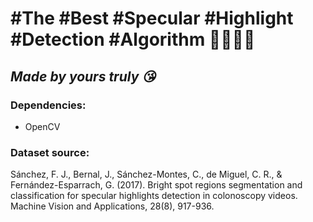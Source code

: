 # #The #Best #Specular #Highlight #Detection #Algorithm 💯💯💯💯
## *Made by yours truly 😘*

### Dependencies:
* OpenCV

### Dataset source:
Sánchez, F. J., Bernal, J., Sánchez-Montes, C., de Miguel, C. R., & Fernández-Esparrach, G. (2017). Bright spot regions segmentation and classification for specular highlights detection in colonoscopy videos. Machine Vision and Applications, 28(8), 917-936.
